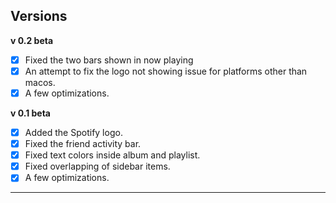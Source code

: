 ## Versions

**v 0.2 beta**

- [x] Fixed the two bars shown in now playing
- [x] An attempt to fix the logo not showing issue for platforms other than macos.
- [x] A few optimizations.

**v 0.1 beta**

- [x] Added the Spotify logo.
- [x] Fixed the friend activity bar.
- [x] Fixed text colors inside album and playlist.
- [x] Fixed overlapping of sidebar items.
- [x] A few optimizations.
***
